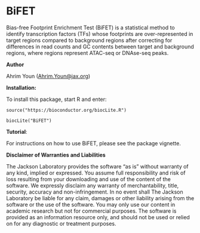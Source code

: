 # BiFET

Bias-free Footprint Enrichment Test (BiFET) is a statistical method 
to identify transcription factors (TFs) whose
footprints are over-represented in target regions compared to background 
regions after correcting for differences in read counts and GC contents between
target and background regions, where regions represent ATAC-seq or DNAse-seq peaks.

__Author__

Ahrim Youn (Ahrim.Youn@jax.org)

__Installation:__

To install this package, start R and enter:

`source("https://bioconductor.org/biocLite.R")`

`biocLite("BiFET")`


__Tutorial__:

For instructions on how to use BiFET, please see the package vignette.

__Disclaimer of Warranties and Liabilities__

The Jackson Laboratory provides the software “as is” without warranty of any kind, implied or expressed. You assume full responsibility and risk of loss resulting from your downloading and use of the content of the software. We expressly disclaim any warranty of merchantability, title, security, accuracy and non-infringement. In no event shall The Jackson Laboratory be liable for any claim, damages or other liability arising from the software or the use of the software. You may only use our content in academic research but not for commercial purposes. The software is provided as an information resource only, and should not be used or relied on for any diagnostic or treatment purposes.
